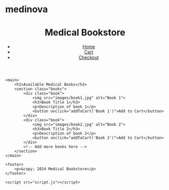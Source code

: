 # medinova
<html lang="en">
<head>
    <meta charset="UTF-8">
    <meta name="viewport" content="width=device-width, initial-scale=1.0">
    <title>Medical Bookstore</title>
    <link rel="stylesheet" href="styles.css">
</head>
<body>
    <header>
        <h1>Medical Bookstore</h1>
        <nav>
            <ul>
                <li><a href="index.html">Home</a></li>
                <li><a href="cart.html">Cart</a></li>
                <li><a href="checkout.html">Checkout</a></li>
            </ul>
        </nav>
    </header>

    <main>
        <h2>Available Medical Books</h2>
        <section class="books">
            <div class="book">
                <img src="images/book1.jpg" alt="Book 1">
                <h3>Book Title 1</h3>
                <p>Description of book 1</p>
                <button onclick="addToCart('Book 1')">Add to Cart</button>
            </div>
            <div class="book">
                <img src="images/book2.jpg" alt="Book 2">
                <h3>Book Title 2</h3>
                <p>Description of book 2</p>
                <button onclick="addToCart('Book 2')">Add to Cart</button>
            </div>
            <!-- Add more books here -->
        </section>
    </main>

    <footer>
        <p>&copy; 2024 Medical Bookstore</p>
    </footer>

    <script src="script.js"></script>
</body>
</html>
